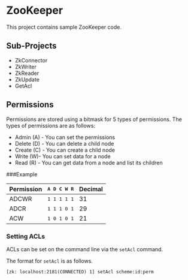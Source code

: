 # ZooKeeper
This project contains sample ZooKeeper code.

## Sub-Projects

<ul>
  <li>ZkConnector</li>
  <li>ZkWriter</li>
  <li>ZkReader</li>
  <li>ZkUpdate</li>
  <li>GetAcl</li>
</ul>

## Permissions

Permissions are stored using a bitmask for 5 types of permissions. The types of permissions are as follows:

<ul>
  <li>Admin (A) - You can set the permissions</li>
  <li>Delete (D) - You can delete a child node</li>
  <li>Create (C) - You can create a child node</li>
  <li>Write (W)- You can set data for a node</li>
  <li>Read (R) - You can get data from a node and list its children</li>
</ul>

###Example 

<table>
  <thead>
    <tr>
      <th>Permission</th>
      <th style="font-family:monospace">A D C W R</th>
      <th>Decimal</th>
    <tr>
  </thead>
  <tbody>
    <tr>
      <td>ADCWR</td>
      <td style="font-family:monospace">1 1 1 1 1</td>
      <td>31</td>
    </tr>
    <tr>
      <td>ADCR</td>
      <td style="font-family:monospace">1 1 1 0 1</td>
      <td>29</td>
    </tr>
    <tr>
      <td>ACW</td>
      <td style="font-family:monospace">1 0 1 0 1</td>
      <td>21</td>
    </tr>
  </tbody>
</table>

### Setting ACLs

ACLs can be set on the command line via the `setAcl` command.

The format for `setAcl` is as follows.
```
[zk: localhost:2181(CONNECTED) 1] setAcl scheme:id:perm
```


